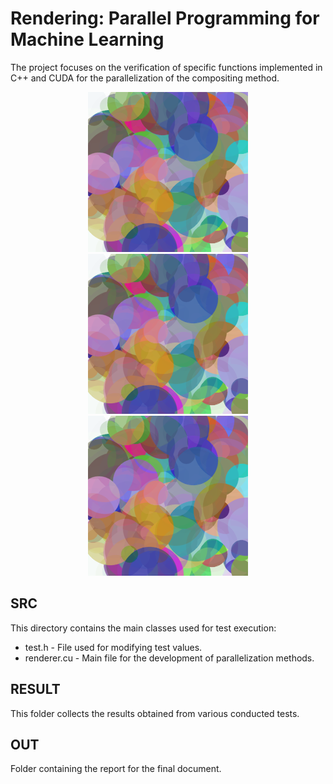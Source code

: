 # Rendering: Parallel Programming for Machine Learning
The project focuses on the verification of specific functions implemented in C++ and CUDA for the parallelization of the compositing method.

<p align="center">
  <img src="results/img/seq/10000.png" alt="Test Result with 10000 planes" width="256" height="256">
  <img src="results/img/par/10000.png" alt="Test Result with 10000 planes" width="256" height="256">
  <img src="results/img/cuda/10000.png" alt="Test Result with 10000 planes" width="256" height="256">
</p>

## SRC
This directory contains the main classes used for test execution:
* test.h - File used for modifying test values.
* renderer.cu - Main file for the development of parallelization methods.

## RESULT
This folder collects the results obtained from various conducted tests.

## OUT
Folder containing the report for the final document.
